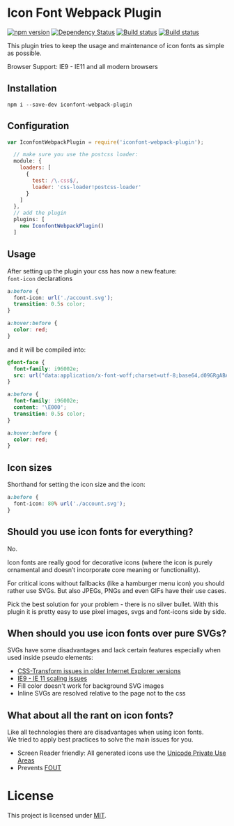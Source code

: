 # Icon Font Webpack Plugin
[![npm version](https://badge.fury.io/js/iconfont-webpack-plugin.svg)](http://badge.fury.io/js/iconfont-webpack-plugin) [![Dependency Status](https://david-dm.org/jantimon/iconfont-webpack-plugin.svg)](https://david-dm.org/jantimon/iconfont-webpack-plugin) [![Build status](https://travis-ci.org/jantimon/iconfont-webpack-plugin.svg)](https://travis-ci.org/jantimon/iconfont-webpack-plugin) [![Build status](https://ci.appveyor.com/api/projects/status/kp2kk6s7vsf8moea/branch/master?svg=true)](https://ci.appveyor.com/project/jantimon/iconfont-webpack-plugin/branch/master)

This plugin tries to keep the usage and maintenance of icon fonts as simple as possible.  

Browser Support: IE9 - IE11 and all modern browsers

## Installation

```
npm i --save-dev iconfont-webpack-plugin
```

## Configuration

```js
var IconfontWebpackPlugin = require('iconfont-webpack-plugin');

  // make sure you use the postcss loader:
  module: {
    loaders: [
      {
        test: /\.css$/,
        loader: 'css-loader!postcss-loader'
      }
    ]
  },
  // add the plugin
  plugins: [
    new IconfontWebpackPlugin()
  ]
```

## Usage

After setting up the plugin your css has now a new feature:  
`font-icon` declarations

```css
a:before {
  font-icon: url('./account.svg');
  transition: 0.5s color;
}

a:hover:before {
  color: red;
}
```

and it will be compiled into:

```css
@font-face {
  font-family: i96002e;
  src: url("data:application/x-font-woff;charset=utf-8;base64,d09GRgABAAAAA.....IdAA==") format('woff');
}

a:before {
  font-family: i96002e;
  content: '\E000';
  transition: 0.5s color;
}

a:hover:before {
  color: red;
}
```

## Icon sizes

Shorthand for setting the icon size and the icon:

```css
a:before {
  font-icon: 80% url('./account.svg');
}
```

## Should you use icon fonts for everything?

No.

Icon fonts are really good for decorative icons (where the icon is purely ornamental and doesn’t incorporate core meaning or functionality).

For critical icons without fallbacks (like a hamburger menu icon) you should rather use SVGs.
But also JPEGs, PNGs and even GIFs have their use cases.

Pick the best solution for your problem - there is no silver bullet.
With this plugin it is pretty easy to use pixel images, svgs and font-icons side by side.

## When should you use icon fonts over pure SVGs?

SVGs have some disadvantages and lack certain features especially when used inside pseudo elements:

* [CSS-Transform issues in older Internet Explorer versions](http://stackoverflow.com/questions/21298338/css-transform-on-svg-elements-ie9)
* [IE9 - IE 11 scaling issues](https://gist.github.com/larrybotha/7881691)
* Fill color doesn't work for background SVG images
* Inline SVGs are resolved relative to the page not to the css

## What about all the rant on icon fonts?

Like all technologies there are disadvantages when using icon fonts.  
We tried to apply best practices to solve the main issues for you.

* Screen Reader friendly: All generated icons use the [Unicode Private Use Areas](https://en.wikipedia.org/wiki/Private_Use_Areas)
* Prevents [FOUT](http://www.paulirish.com/2009/fighting-the-font-face-fout/)

# License

This project is licensed under [MIT](https://github.com/jantimon/iconfont-webpack-plugin/blob/master/LICENSE).

